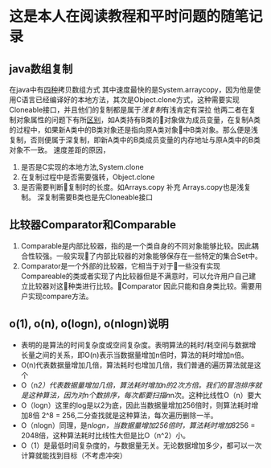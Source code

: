 这是本人在阅读教程和平时问题的随笔记录
==
## java数组复制

在java中有[四种](https://blog.csdn.net/tingzhiyi/article/details/52344845)拷贝数组方式
其中速度最快的是System.arraycopy，因为他是使用C语言已经编译好的本地方法，其次是Object.clone方式，这种需要实现Cloneable接口，并且他们的复制都是属于*浅复制*有浅肯定有深拉 他两二者在复制对象属性的问题下有所[区别](https://www.cnblogs.com/nickhan/p/8569329.html)，如A类持有B类的对象做为成员变量，在复制A类的过程中，如果新A类中的B类对象还是指向原A类对象中B类对象。那么便是浅复制，否则便属于深复制，即新A类中的B类成员变量的内存地址与原A类中的B类对象不一致。
速度差距的原因，
1. 是否是C实现的本地方法,System.clone
2. 在复制过程中是否需要强转，Object.clone
3. 是否需要判断复制时的长度。如Arrays.copy
补充 Arrays.copy也是浅复制。
深复制需要B类也是先Cloneable接口


## 比较器Comparator和Comparable
1. Comparable是内部比较器，指的是一个类自身的不同对象能够比较。因此耦合性较强。一般实现了内部比较器的对象能够保存在一些特定的集合Set中。
2. Comparator是一个外部的比较器，它相当于对于一些没有实现Compareable的类或者实现了内比较器但是不满意时，可以允许用户自己建立比较器对这种类进行比较。Comparator<T> 因此只能和自身类比较。需要用户实现compare方法。

## o(1), o(n), o(logn), o(nlogn)说明
- 表明的是算法的时间复杂度或空间复杂度。表明算法的耗时/耗空间与数据增长量之间的关系，即O(n)表示当数据量增加n倍时，算法的耗时增加n倍。
- O(n)代表数据量增加几倍，算法耗时也增加几倍，我们普通的遍历算法就是这个
- O（n*2）代表数据量增加几倍，算法耗时增加n的2次方倍。我们的冒泡排序就是这种算法，因为对n个数排序，每次都要扫描n*n次。这种比线性O（n）要大
- O（logn）这里的log是以2为底，因此当数据量增加256倍时，则算法耗时增加8倍 2^8 = 256,二分查找就是这种算法，每次遍历删除一半。
- O（nlogn）同理，是n*logn，当数据量增加256倍时，算法耗时增加8*256 = 2048倍，这种算法耗时比线性大但是比O（n^2）小。
- O（1）是最低时间复杂度的，与数据量无关。无论数据增加多少，都可以一次计算就能找到目标（不考虑冲突）

